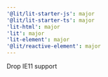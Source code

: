 ```yaml
---
'@lit/lit-starter-js': major
'@lit/lit-starter-ts': major
'lit-html': major
'lit': major
'lit-element': major
'@lit/reactive-element': major
---
```


Drop IE11 support
